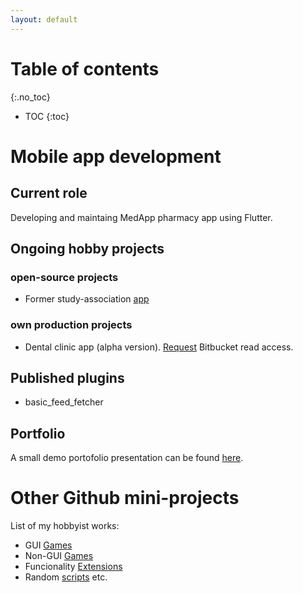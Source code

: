 ```yaml
---
layout: default
---
```


Table of contents
==================
{:.no_toc}
* TOC
{:toc}

Mobile app development
=======================
## Current role
Developing and maintaing MedApp pharmacy app using Flutter.

## Ongoing hobby projects
### open-source projects
+ Former study-association [app](https://github.com/svthalia/Reaxit)
### own production projects
+ Dental clinic app (alpha version). [Request](ahalmehul+access.request@gmail.com?subject=Bitbucket%20Read%20Access%20Request%20(AH)&body=Hi%2C%0D%0A%0D%0AI%20would%20like%20to%20request%20simple%20read%20access%20to%20your%20private%20Bitbucket%20project%20at%20AH.%0D%0A%E2%AC%87%E2%AC%87%E2%AC%87%E2%AC%87%E2%AC%87%E2%AC%87%E2%AC%87%E2%AC%87%E2%AC%87%E2%AC%87%E2%AC%87%E2%AC%87%E2%AC%87%E2%AC%87%E2%AC%87%20Please%20type%20in%20any%20personalized%20message%20below%20this%20line%20%E2%AC%87%E2%AC%87%E2%AC%87%E2%AC%87%E2%AC%87%E2%AC%87%E2%AC%87%E2%AC%87%E2%AC%87%E2%AC%87%E2%AC%87%E2%AC%87%E2%AC%87%E2%AC%87%E2%AC%87%0D%0A%0D%0A%0D%0A%0D%0AKind%20regards%2C%0D%0AThe%20Inspector) Bitbucket read access.

## Published plugins
+ basic_feed_fetcher

## Portfolio
A small demo portofolio presentation can be found [here](https://1drv.ms/p/s!AqlOwfoXgAPB9zf41AJ1j7mMDkkt).

# Other Github mini-projects
List of my hobbyist works:
+ GUI [Games](https://lahaluhem.github.io/GUI_Games/)
+ Non-GUI [Games](https://lahaluhem.github.io/Non-GUI_Games/)
+ Funcionality [Extensions](https://lahaluhem.github.io/Extensions/)
+ Random [scripts](https://lahaluhem.github.io/Other_Programs/) etc.
